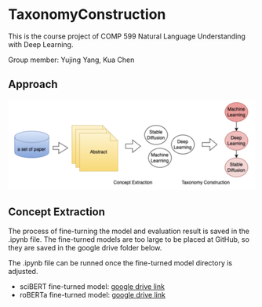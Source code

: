 # TaxonomyConstruction

This is the course project of COMP 599 Natural Language Understanding with Deep Learning.

Group member: Yujing Yang, Kua Chen

## Approach

<img src="https://github.com/YujingYang666777/TaxonomyConstruction/blob/master/approach.png" width="600">



## Concept Extraction
The process of fine-turning the model and evaluation result is saved in the .ipynb file. The fine-turned models are too large to be placed at GitHub, so they are saved in the google drive folder below. 

The .ipynb file can be runned once the fine-turned model directory is adjusted. 

- sciBERT fine-turned model: [google drive link](https://drive.google.com/drive/folders/1-7AmS914ULR3soSEueRN4pEj6dcmcnri?usp=sharing)
- roBERTa fine-turned model: [google drive link](https://drive.google.com/drive/folders/1-AP3leOkgQoG1pcBp7t2CHsQyTg697Dg?usp=sharing)
